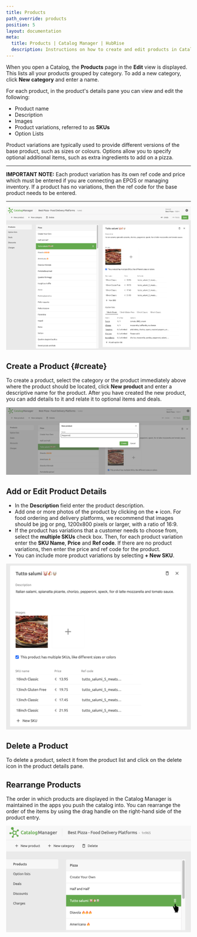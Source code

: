 ```yaml
---
title: Products
path_override: products
position: 5
layout: documentation
meta:
  title: Products | Catalog Manager | HubRise
  description: Instructions on how to create and edit products in Catalog Manager. Synchronise catalogs between your EPOS and your apps.
---
```


When you open a Catalog, the **Products** page in the **Edit** view is displayed.
This lists all your products grouped by category. To add a new category, click **New category** and enter a name.

For each product, in the product's details pane you can view and edit the following:

- Product name
- Description
- Images
- Product variations, referred to as **SKUs**
- Option Lists

Product variations are typically used to provide different versions of the base product, such as sizes or colours. Options allow you to specify optional additional items, such as extra ingredients to add on a pizza.

---

**IMPORTANT NOTE:** Each product variation has its own ref code and price which must be entered if you are connecting an EPOS or managing inventory. If a product has no variations, then the ref code for the base product needs to be entered.

---

![Catalog Manager Product List](./images/002-2x-product-list.png)

## Create a Product {#create}

To create a product, select the category or the product immediately above where the product should be located, click **New product** and enter a descriptive name for the product. After you have created the new product, you can add details to it and relate it to optional items and deals.

![Catalog Manager Create New Product](./images/009-2x-create-new-product.png)

## Add or Edit Product Details

- In the **Description** field enter the product description.
- Add one or more photos of the product by clicking on the **+** icon. For food ordering and delivery platforms, we recommend that images should be jpg or png, 1200x800 pixels or larger, with a ratio of 16:9.
- If the product has variations that a customer needs to choose from, select the **multiple SKUs** check box.
  Then, for each product variation enter the **SKU Name**, **Price** and **Ref code**.
  If there are no product variations, then enter the price and ref code for the product.
- You can include more product variations by selecting **+ New SKU**.

![Catalog Manager Add Product Details](./images/010-2x-new-product-details.png)

## Delete a Product

To delete a product, select it from the product list and click on the delete icon in the product details pane.

## Rearrange Products

The order in which products are displayed in the Catalog Manager is maintained in the apps you push the catalog into.
You can rearrange the order of the items by using the drag handle on the right-hand side of the product entry.

![Catalog Manager Rearrange Products](./images/013-2x-move-product.png)
